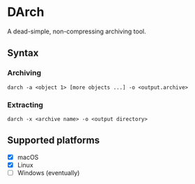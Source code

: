 # DArch

A dead-simple, non-compressing archiving tool.

## Syntax

### Archiving

`darch -a <object 1> [more objects ...] -o <output.archive>`

### Extracting

`darch -x <archive name> -o <output directory>`

## Supported platforms

- [x] macOS
- [x] Linux
- [ ] Windows (eventually)